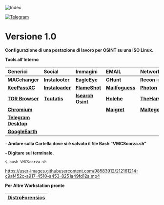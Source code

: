 ![Index](https://user-images.githubusercontent.com/98583912/212175837-9ea2d1f6-059d-4507-b528-0b378a54519b.gif)

[![Telegram](https://img.shields.io/badge/Telegram-CScorza%20%22Indagini%20Telematiche%22-informational)](https://t.me/+kP_uYlc6-345Njc8)

# **Versione 1.0**

**Configurazione di una postazione di lavoro per OSINT su una ISO Linux.**

**Tools all'Interno**

|**Generici**|**Social**|**Immagini**|**EMAIL**|**Network**|**Metadati**|
| :--- | :--- | :--- | :--- | :--- | :--- | 
|**MACchanger**|[**Instalooter**](https://github.com/althonos/InstaLooter)|[**EagleEye**](https://github.com/ThoughtfulDev/EagleEye.git)|[**GHunt**](https://github.com/mxrch/GHunt)|[**Recon-ng**](https://github.com/lanmaster53/recon-ng.git)|[**Metagoofil**](https://github.com/opsdisk/metagoofil)|
|[**KeePassXC**](https://github.com/keepassxreboot/keepassxc)|[**Instaloader**](https://github.com/instaloader/instaloader)|[**FlameShot**](https://github.com/flameshot-org/flameshot)|[**Mailfoguess**](https://github.com/WildSiphon/Mailfoguess)|[**Photon**](https://github.com/s0md3v/Photon.git)||
|[**TOR Browser**](https://www.torproject.org/dist/torbrowser/12.0.1/tor-browser-linux64-12.0.1_ALL.tar.xz)|[**Toutatis**](https://github.com/megadose/toutatis)|[**Isearch Osint**](https://github.com/maleksal/isearch-osint.git)|[**Holehe**](https://github.com/megadose/holehe)|[**TheHarvester**](https://github.com/laramies/theHarvester.git)||
|[**Chromium**](https://github.com/chromium/chromium)|||[**Maigret**](https://github.com/soxoj/maigret)|[**Maltego**](https://www.maltego.com/downloads/)||
|[**Telegram Desktop**](https://github.com/telegramdesktop/tdesktop)||||||
|[**GoogleEarth**](http://dl.google.com/dl/earth/client/current/google-earth-stable_current_amd64.deb)||||||

**- Andare sulla Cartella dove si è salvato il file Bash "VMCScorza.sh"**

**- Digitare sul terminale.**

```
$ bash VMCScorza.sh
```



https://user-images.githubusercontent.com/98583912/212161214-c9af452c-a917-4510-a453-8251a49fd12a.mp4

**Per Altre Workstation pronte**

|[**DistroForensics**](https://github.com/CScorza/DistroForensics)|
| :--- |
